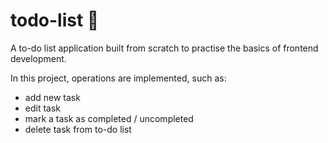 # todo-list 📝

A to-do list application built from scratch to practise the basics of frontend development.

In this project, operations are implemented, such as:
- add new task
- edit task
- mark a task as completed / uncompleted
- delete task from to-do list
